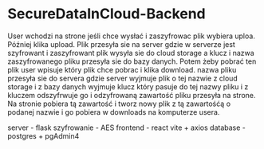 # SecureDataInCloud-Backend

User wchodzi na strone jeśli chce wysłać i zaszyfrowac plik wybiera uploa. Później klika upload. Plik przesyła sie na server gdzie w serverze jest szyfrowant i zaszyfrowant plik wysyła sie do cloud storage a klucz i nazwa zaszyfrowanego pliku przesyła sie do bazy danych. Potem żeby pobrać ten plik user wpisuje który plik chce pobrac i klika download. nazwa pliku przesyła sie do servera gdzie server wyjmuje plik o tej nazwie z cloud storage i z bazy danych wyjmuje klucz który pasuje do tej nazwy pliku i z kluczem odszyfrwuje go i odzyfrowaną zawartość pliku przesyła na strone. Na stronie pobiera tą zawartość i tworz nowy plik z tą zawartośćą o podanej nazwie i go pobiera w downloads na komputerze usera.

server - flask
szyfrowanie - AES
frontend - react vite + axios
database - postgres + pgAdmin4
